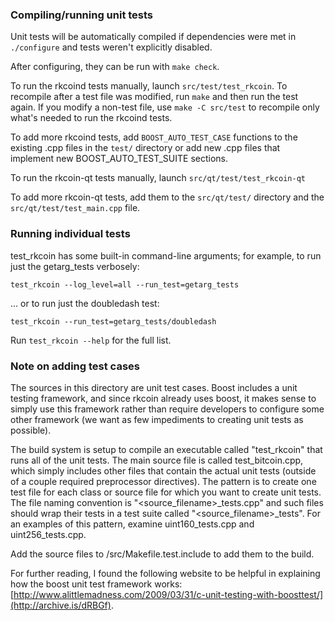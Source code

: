 ### Compiling/running unit tests

Unit tests will be automatically compiled if dependencies were met in `./configure`
and tests weren't explicitly disabled.

After configuring, they can be run with `make check`.

To run the rkcoind tests manually, launch `src/test/test_rkcoin`. To recompile
after a test file was modified, run `make` and then run the test again. If you
modify a non-test file, use `make -C src/test` to recompile only what's needed
to run the rkcoind tests.

To add more rkcoind tests, add `BOOST_AUTO_TEST_CASE` functions to the existing
.cpp files in the `test/` directory or add new .cpp files that
implement new BOOST_AUTO_TEST_SUITE sections.

To run the rkcoin-qt tests manually, launch `src/qt/test/test_rkcoin-qt`

To add more rkcoin-qt tests, add them to the `src/qt/test/` directory and
the `src/qt/test/test_main.cpp` file.

### Running individual tests

test_rkcoin has some built-in command-line arguments; for
example, to run just the getarg_tests verbosely:

    test_rkcoin --log_level=all --run_test=getarg_tests

... or to run just the doubledash test:

    test_rkcoin --run_test=getarg_tests/doubledash

Run `test_rkcoin --help` for the full list.

### Note on adding test cases

The sources in this directory are unit test cases.  Boost includes a
unit testing framework, and since rkcoin already uses boost, it makes
sense to simply use this framework rather than require developers to
configure some other framework (we want as few impediments to creating
unit tests as possible).

The build system is setup to compile an executable called "test_rkcoin"
that runs all of the unit tests.  The main source file is called
test_bitcoin.cpp, which simply includes other files that contain the
actual unit tests (outside of a couple required preprocessor
directives).  The pattern is to create one test file for each class or
source file for which you want to create unit tests.  The file naming
convention is "<source_filename>_tests.cpp" and such files should wrap
their tests in a test suite called "<source_filename>_tests".  For an
examples of this pattern, examine uint160_tests.cpp and
uint256_tests.cpp.

Add the source files to /src/Makefile.test.include to add them to the build.

For further reading, I found the following website to be helpful in
explaining how the boost unit test framework works:
[http://www.alittlemadness.com/2009/03/31/c-unit-testing-with-boosttest/](http://archive.is/dRBGf).
